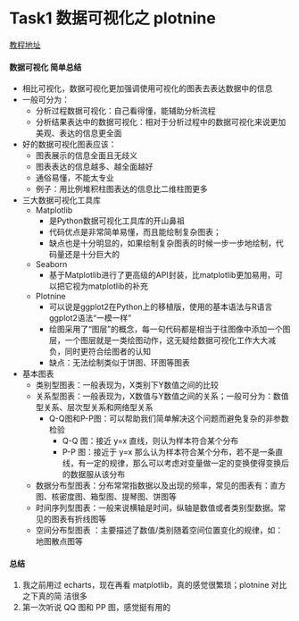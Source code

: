 # Task1 数据可视化之 plotnine

[教程地址](https://github.com/Git-Model/Modeling-Universe/blob/main/Data%20Analysis%20and%20Statistical%20Modeling/task_01%20%E6%95%B0%E6%8D%AE%E5%8F%AF%E8%A7%86%E5%8C%96/TASK5_%E6%95%B0%E6%8D%AE%E5%8F%AF%E8%A7%86%E5%8C%96%E4%B9%8Bplotnine.ipynb)

#### 数据可视化 简单总结
* 相比可视化，数据可视化更加强调使用可视化的图表去表达数据中的信息
* 一般可分为：
  * 分析过程数据可视化：自己看得懂，能辅助分析流程
  * 分析结果表达中的数据可视化：相对于分析过程中的数据可视化来说更加美观、表达的信息更全面
* 好的数据可视化图表应该：
  * 图表展示的信息全面且无歧义
  * 图表表达的信息越多、越全面越好
  * 通俗易懂，不能太专业
  * 例子：用比例堆积柱图表达的信息比二维柱图更多
* 三大数据可视化工具库
  * Matplotlib
    * 是Python数据可视化工具库的开山鼻祖
    * 代码优点是非常简单易懂，而且能绘制复杂图表；
    * 缺点也是十分明显的，如果绘制复杂图表的时候一步一步地绘制，代码量还是十分巨大的
  * Seaborn
    * 基于Matplotlib进行了更高级的API封装，比matplotlib更加易用，可以把它视为matplotlib的补充
  * Plotnine
    * 可以说是ggplot2在Python上的移植版，使用的基本语法与R语言ggplot2语法“一模一样”
    * 绘图采用了“图层”的概念，每一句代码都是相当于往图像中添加一个图层，一个图层就是一类绘图动作，这无疑给数据可视化工作大大减负，同时更符合绘图者的认知
    * 缺点：无法绘制类似于饼图、环图等图表
* 基本图表
  * 类别型图表：一般表现为，X类别下Y数值之间的比较
  * 关系型图表：一般表现为，X数值与Y数值之间的关系；一般可分为：数值型关系、层次型关系和网络型关系
    * Q-Q图和P-P图：可以帮助我们简单解决这个问题而避免复杂的非参数检验
      * Q-Q 图：接近 y=x 直线，则认为样本符合某个分布
      * P-P 图：接近于 y=x 那么认为样本符合某个分布，若不是一条直线，有一定的规律，那么可以考虑对变量做一定的变换使得变换后的数据服从该分布
  * 数据分布型图表：分布常常指数据以及出现的频率，常见的图表有：直方图、核密度图、箱型图、提琴图、饼图等
  * 时间序列型图表：一般来说横轴是时间，纵轴是数值或者类别型数据。常见的图表有折线图等
  * 空间分布型图表 ：主要描述了数值/类别随着空间位置变化的规律，如：地图散点图等

#### 总结
1. 我之前用过 echarts，现在再看 matplotlib，真的感觉很繁琐；plotnine 对比之下真的简
洁很多
2. 第一次听说 QQ 图和 PP 图，感觉挺有用的